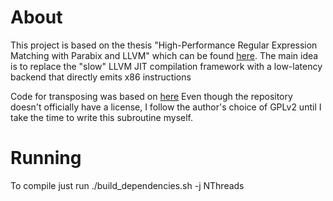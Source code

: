 # About

This project is based on the thesis "High-Performance Regular Expression Matching with Parabix and LLVM"
which can be found [here](https://www.semanticscholar.org/paper/High-Performance-Regular-Expression-Matching-with-Denis/d4cb59d780f93f308c8591bda49cb766db24c520). 
The main idea is to replace the "slow" LLVM JIT compilation framework with 
a low-latency backend that directly emits x86 instructions

Code for transposing was based on [here](https://mischasan.wordpress.com/2011/10/03/the-full-sse2-bit-matrix-transpose-routine/)
Even though the repository doesn't officially have a license, 
I follow the author's choice of GPLv2 until I take the time to write this 
subroutine myself.

# Running

To compile just run ./build_dependencies.sh -j NThreads
